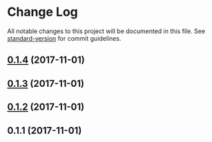 # Change Log

All notable changes to this project will be documented in this file. See [standard-version](https://github.com/conventional-changelog/standard-version) for commit guidelines.

<a name="0.1.4"></a>
## [0.1.4](https://github.com/devdigital/gatsby-source-openapi-aggregate/compare/v0.1.3...v0.1.4) (2017-11-01)



<a name="0.1.3"></a>
## [0.1.3](https://github.com/devdigital/gatsby-source-openapi-aggregate/compare/v0.1.2...v0.1.3) (2017-11-01)



<a name="0.1.2"></a>
## [0.1.2](https://github.com/devdigital/gatsby-source-openapi-aggregate/compare/v0.1.1...v0.1.2) (2017-11-01)



<a name="0.1.1"></a>
## 0.1.1 (2017-11-01)
